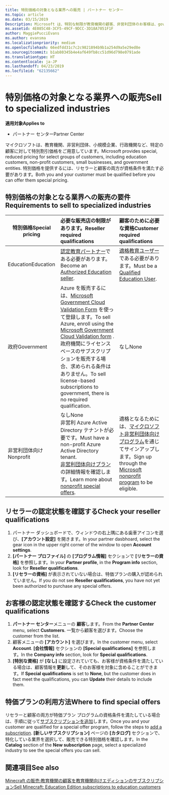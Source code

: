 ```yaml
---
title: 特別価格の対象となる業界への販売 | パートナー センター
ms.topic: article
ms.date: 03/15/2019
Description: Microsoft は、特別な制限が教育機関の顧客、非営利団体のお客様は、government ユーザーなど、顧客が選択されたグループの価格を提供します。
ms.assetid: 4E085C48-3CF5-49CF-9DCC-3D18A7051F1F
author: MaggiePucciEvans
ms.author: evansma
ms.localizationpriority: medium
ms.openlocfilehash: 66edfdd31c7c2c9821894b9b1a254d9a5e29ed8e
ms.sourcegitcommit: b1ab80345b4e4af649fb8cc51d96d798e0791ade
ms.translationtype: HT
ms.contentlocale: ja-JP
ms.lasthandoff: 04/23/2019
ms.locfileid: "62135662"
---
```

# <a name="sell-to-specialized-industries"></a><span data-ttu-id="74ca9-103">特別価格の対象となる業界への販売</span><span class="sxs-lookup"><span data-stu-id="74ca9-103">Sell to specialized industries</span></span>

<span data-ttu-id="74ca9-104">**適用対象**</span><span class="sxs-lookup"><span data-stu-id="74ca9-104">**Applies to**</span></span>

-  <span data-ttu-id="74ca9-105">パートナー センター</span><span class="sxs-lookup"><span data-stu-id="74ca9-105">Partner Center</span></span>

<span data-ttu-id="74ca9-106">マイクロソフトは、教育機関、非営利団体、小規模企業、行政機関など、特定の顧客に対して特別割引価格をご用意しています。</span><span class="sxs-lookup"><span data-stu-id="74ca9-106">Microsoft provides special, reduced pricing for select groups of customers, including education customers, non-profit customers, small businesses, and government entities.</span></span> <span data-ttu-id="74ca9-107">特別価格を提供するには、リセラーと顧客の両方が資格条件を満たす必要があります。</span><span class="sxs-lookup"><span data-stu-id="74ca9-107">Both you and your customer must be qualified before you can offer them special pricing.</span></span> 

## <a name="requirements-to-sell-to-specialized-industries"></a><span data-ttu-id="74ca9-108">特別価格の対象となる業界への販売の要件</span><span class="sxs-lookup"><span data-stu-id="74ca9-108">Requirements to sell to specialized industries</span></span>

|<span data-ttu-id="74ca9-109">**特別価格**</span><span class="sxs-lookup"><span data-stu-id="74ca9-109">**Special pricing**</span></span>   |<span data-ttu-id="74ca9-110">**必要な販売店の制限があります。**</span><span class="sxs-lookup"><span data-stu-id="74ca9-110">**Reseller required qualifications**</span></span>   |<span data-ttu-id="74ca9-111">**顧客のために必要な資格**</span><span class="sxs-lookup"><span data-stu-id="74ca9-111">**Customer required qualifications**</span></span>   |
|----------------------------|:---------------------------------|:------------------------------------------|
|<span data-ttu-id="74ca9-112">Education</span><span class="sxs-lookup"><span data-stu-id="74ca9-112">Education</span></span>   |<span data-ttu-id="74ca9-113">[認定教育パートナー](https://www.mepn.com)である必要があります。</span><span class="sxs-lookup"><span data-stu-id="74ca9-113">Become an [Authorized Education seller](https://www.mepn.com).</span></span>   | <span data-ttu-id="74ca9-114">[適格教育ユーザー](https://www.microsoftvolumelicensing.com/DocumentSearch.aspx?Mode=3&DocumentTypeId=7)である必要があります。</span><span class="sxs-lookup"><span data-stu-id="74ca9-114">Must be a [Qualified Education User](https://www.microsoftvolumelicensing.com/DocumentSearch.aspx?Mode=3&DocumentTypeId=7).</span></span>   |
|<span data-ttu-id="74ca9-115">政府</span><span class="sxs-lookup"><span data-stu-id="74ca9-115">Government</span></span>   |<span data-ttu-id="74ca9-116">Azure を販売するには、[Microsoft Government Cloud Validation Form](https://azuregov.microsoft.com/csp) を使って登録します。</span><span class="sxs-lookup"><span data-stu-id="74ca9-116">To sell Azure, enroll using the [Microsoft Government Cloud Validation form](https://azuregov.microsoft.com/csp) .</span></span> <span data-ttu-id="74ca9-117">政府機関にライセンスベースのサブスクリプションを販売する場合、求められる条件はありません。</span><span class="sxs-lookup"><span data-stu-id="74ca9-117">To sell license-based subscriptions to government, there is no required qualification.</span></span>|   <span data-ttu-id="74ca9-118">なし</span><span class="sxs-lookup"><span data-stu-id="74ca9-118">None</span></span>|
|<span data-ttu-id="74ca9-119">非営利団体向け</span><span class="sxs-lookup"><span data-stu-id="74ca9-119">Nonprofit</span></span>  |<span data-ttu-id="74ca9-120">なし</span><span class="sxs-lookup"><span data-stu-id="74ca9-120">None</span></span><br><span data-ttu-id="74ca9-121">非営利 Azure Active Directory テナントが必要です。</span><span class="sxs-lookup"><span data-stu-id="74ca9-121">Must have a non-profit Azure Active Directory tenant.</span></span><br><span data-ttu-id="74ca9-122">[非営利団体向けプラン](https://assetsprod.microsoft.com/mpn/en-us/nonprofit-skus-in-csp-faq.pdf)の詳細情報を確認します。</span><span class="sxs-lookup"><span data-stu-id="74ca9-122">Learn more about [nonprofit special offers](https://assetsprod.microsoft.com/mpn/en-us/nonprofit-skus-in-csp-faq.pdf).</span></span>   |<span data-ttu-id="74ca9-123">適格となるためには、[マイクロソフト非営利団体向けプログラム](https://nonprofit.microsoft.com/#/register)を通じてサインアップします。</span><span class="sxs-lookup"><span data-stu-id="74ca9-123">Sign up through the [Microsoft nonprofit program](https://nonprofit.microsoft.com/#/register) to be eligible.</span></span>   |


## <a name="check-your-reseller-qualifications"></a><span data-ttu-id="74ca9-124">リセラーの認定状態を確認する</span><span class="sxs-lookup"><span data-stu-id="74ca9-124">Check your reseller qualifications</span></span>

1.  <span data-ttu-id="74ca9-125">パートナー ダッシュボードで、ウィンドウの右上隅にある歯車アイコンを選び、**[アカウント設定]** を開きます。</span><span class="sxs-lookup"><span data-stu-id="74ca9-125">In your partner dasbhoard, select the gear icon in the upper right corner of the window to open **Account settings**.</span></span>
2.  <span data-ttu-id="74ca9-126">**[パートナー プロファイル]** の **[プログラム情報]** セクションで **[リセラーの資格]** を参照します。</span><span class="sxs-lookup"><span data-stu-id="74ca9-126">In your **Partner profile**, in the **Program info** section, look for **Reseller qualifications**.</span></span>
3.  <span data-ttu-id="74ca9-127">**[リセラーの資格]** が表示されていない場合は、特価プランの購入が認められていません。</span><span class="sxs-lookup"><span data-stu-id="74ca9-127">If you do not see **Reseller qualifications**, you have not yet been authorized to purchase any special offers.</span></span>

## <a name="check-the-customer-qualifications"></a><span data-ttu-id="74ca9-128">お客様の認定状態を確認する</span><span class="sxs-lookup"><span data-stu-id="74ca9-128">Check the customer qualifications</span></span>

1.  <span data-ttu-id="74ca9-129">**パートナー センター**メニューの **顧客**します。</span><span class="sxs-lookup"><span data-stu-id="74ca9-129">From the **Partner Center** menu, select **Customers**.</span></span> <span data-ttu-id="74ca9-130">一覧から顧客を選びます。</span><span class="sxs-lookup"><span data-stu-id="74ca9-130">Choose the customer from the list.</span></span>
2.  <span data-ttu-id="74ca9-131">顧客メニューの **[アカウント]** を選びます。</span><span class="sxs-lookup"><span data-stu-id="74ca9-131">In the customer menu, select **Account**.</span></span> <span data-ttu-id="74ca9-132">**[会社情報]** セクションの **[Special qualifications]** を参照します。</span><span class="sxs-lookup"><span data-stu-id="74ca9-132">In the **Company info** section, look for **Special qualifications**.</span></span>
3.  <span data-ttu-id="74ca9-133">**[特別な資格]** が **[なし]** に設定されていても、お客様が資格条件を満たしている場合は、顧客情報を**更新**して、そのお客様を対象に含めることができます。</span><span class="sxs-lookup"><span data-stu-id="74ca9-133">If **Special qualifications** is set to **None**, but the customer does in fact meet the qualifications, you can **Update** their details to include them.</span></span>

## <a name="where-to-find-special-offers"></a><span data-ttu-id="74ca9-134">特価プランの利用方法</span><span class="sxs-lookup"><span data-stu-id="74ca9-134">Where to find special offers</span></span>

<span data-ttu-id="74ca9-135">リセラーと顧客の両方が特価プラン プログラムの資格条件を満たしている場合は、手順に従って[サブスクリプションを追加](create-a-new-subscription.md)します。</span><span class="sxs-lookup"><span data-stu-id="74ca9-135">Once you and your customer are qualified for a special offer program, follow the steps to [add a subscription](create-a-new-subscription.md).</span></span> <span data-ttu-id="74ca9-136">**[新しいサブスクリプション]** ページの **[カタログ]** セクションで、特化している業界を選択して、販売できる特別価格を確認します。</span><span class="sxs-lookup"><span data-stu-id="74ca9-136">In the **Catalog** section of the **New subscription** page, select a specialized industry to see the special offers you can sell.</span></span>

## <a name="see-also"></a><span data-ttu-id="74ca9-137">関連項目</span><span class="sxs-lookup"><span data-stu-id="74ca9-137">See also</span></span>

[<span data-ttu-id="74ca9-138">Minecraft の販売:教育機関の顧客を教育機関向けエディションのサブスクリプション</span><span class="sxs-lookup"><span data-stu-id="74ca9-138">Sell Minecraft: Education Edition subscriptions to education customers</span></span>](minecraft-subscriptions.md)


 

 

 



